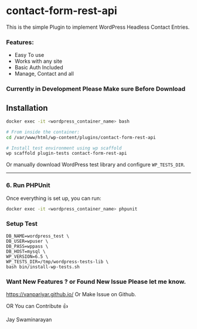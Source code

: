 # contact-form-rest-api
This is the simple Plugin to implement WordPress Headless Contact Entries.

### Features:
- Easy To use
- Works with any site
- Basic Auth Included 
- Manage, Contact and all

### Currently in Development Please Make sure Before Download

## Installation

```bash
docker exec -it <wordpress_container_name> bash

# From inside the container:
cd /var/www/html/wp-content/plugins/contact-form-rest-api

# Install test environment using wp scaffold
wp scaffold plugin-tests contact-form-rest-api
```

Or manually download WordPress test library and configure `WP_TESTS_DIR`.

---

### 6. **Run PHPUnit**

Once everything is set up, you can run:

```bash
docker exec -it <wordpress_container_name> phpunit
```

### Setup Test
```
DB_NAME=wordpress_test \
DB_USER=wpuser \
DB_PASS=wppass \
DB_HOST=mysql \
WP_VERSION=6.5 \
WP_TESTS_DIR=/tmp/wordpress-tests-lib \
bash bin/install-wp-tests.sh
```

### Want New Features ? or Found New Issue Please let me know.
https://vanpariyar.github.io/ Or Make Issue on Github.

OR You can Contribute :+1:

Jay Swaminarayan